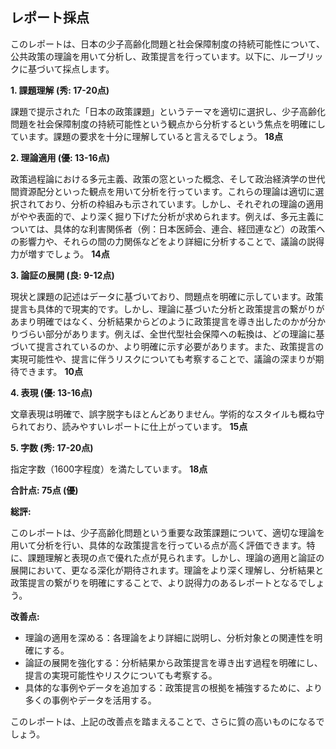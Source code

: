 ## レポート採点

このレポートは、日本の少子高齢化問題と社会保障制度の持続可能性について、公共政策の理論を用いて分析し、政策提言を行っています。以下に、ルーブリックに基づいて採点します。

**1. 課題理解 (秀: 17-20点)**

課題で提示された「日本の政策課題」というテーマを適切に選択し、少子高齢化問題を社会保障制度の持続可能性という観点から分析するという焦点を明確にしています。課題の要求を十分に理解していると言えるでしょう。 **18点**

**2. 理論適用 (優: 13-16点)**

政策過程論における多元主義、政策の窓といった概念、そして政治経済学の世代間資源配分といった観点を用いて分析を行っています。これらの理論は適切に選択されており、分析の枠組みも示されています。しかし、それぞれの理論の適用がやや表面的で、より深く掘り下げた分析が求められます。例えば、多元主義については、具体的な利害関係者（例：日本医師会、連合、経団連など）の政策への影響力や、それらの間の力関係などをより詳細に分析することで、議論の説得力が増すでしょう。 **14点**

**3. 論証の展開 (良: 9-12点)**

現状と課題の記述はデータに基づいており、問題点を明確に示しています。政策提言も具体的で現実的です。しかし、理論に基づいた分析と政策提言の繋がりがあまり明確ではなく、分析結果からどのように政策提言を導き出したのかが分かりづらい部分があります。例えば、全世代型社会保障への転換は、どの理論に基づいて提言されているのか、より明確に示す必要があります。また、政策提言の実現可能性や、提言に伴うリスクについても考察することで、議論の深まりが期待できます。 **10点**

**4. 表現 (優: 13-16点)**

文章表現は明確で、誤字脱字もほとんどありません。学術的なスタイルも概ね守られており、読みやすいレポートに仕上がっています。 **15点**

**5. 字数 (秀: 17-20点)**

指定字数（1600字程度）を満たしています。 **18点**

**合計点: 75点 (優)**

**総評:**

このレポートは、少子高齢化問題という重要な政策課題について、適切な理論を用いて分析を行い、具体的な政策提言を行っている点が高く評価できます。特に、課題理解と表現の点で優れた点が見られます。しかし、理論の適用と論証の展開において、更なる深化が期待されます。理論をより深く理解し、分析結果と政策提言の繋がりを明確にすることで、より説得力のあるレポートとなるでしょう。


**改善点:**

* 理論の適用を深める：各理論をより詳細に説明し、分析対象との関連性を明確にする。
* 論証の展開を強化する：分析結果から政策提言を導き出す過程を明確にし、提言の実現可能性やリスクについても考察する。
* 具体的な事例やデータを追加する：政策提言の根拠を補強するために、より多くの事例やデータを活用する。


このレポートは、上記の改善点を踏まえることで、さらに質の高いものになるでしょう。
